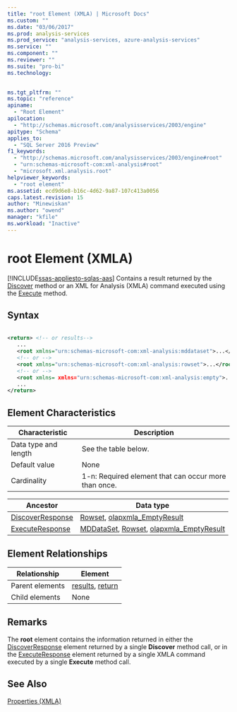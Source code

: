 ```yaml
---
title: "root Element (XMLA) | Microsoft Docs"
ms.custom: ""
ms.date: "03/06/2017"
ms.prod: analysis-services
ms.prod_service: "analysis-services, azure-analysis-services"
ms.service: ""
ms.component: ""
ms.reviewer: ""
ms.suite: "pro-bi"
ms.technology: 
  

ms.tgt_pltfrm: ""
ms.topic: "reference"
apiname: 
  - "Root Element"
apilocation: 
  - "http://schemas.microsoft.com/analysisservices/2003/engine"
apitype: "Schema"
applies_to: 
  - "SQL Server 2016 Preview"
f1_keywords: 
  - "http://schemas.microsoft.com/analysisservices/2003/engine#root"
  - "urn:schemas-microsoft-com:xml-analysis#root"
  - "microsoft.xml.analysis.root"
helpviewer_keywords: 
  - "root element"
ms.assetid: ecd9d6e8-b16c-4d62-9a87-107c413a0056
caps.latest.revision: 15
author: "Minewiskan"
ms.author: "owend"
manager: "kfile"
ms.workload: "Inactive"
---
```

# root Element (XMLA)
[!INCLUDE[ssas-appliesto-sqlas-aas](../../../includes/ssas-appliesto-sqlas-aas.md)]
  Contains a result returned by the [Discover](../../../analysis-services/xmla/xml-elements-methods-discover.md) method or an XML for Analysis (XMLA) command executed using the [Execute](../../../analysis-services/xmla/xml-elements-methods-execute.md) method.  
  
## Syntax  
  
```xml  
  
<return> <!-- or results-->  
   ...  
   <root xmlns="urn:schemas-microsoft-com:xml-analysis:mddataset">...</root> <!-- for Execute method only -->  
   <!-- or -->  
   <root xmlns="urn:schemas-microsoft-com:xml-analysis:rowset">...</root>  
   <!-- or -->  
   <root xmlns= xmlns="urn:schemas-microsoft-com:xml-analysis:empty">...</root>  
   ...  
</return>  
```  
  
## Element Characteristics  
  
|Characteristic|Description|  
|--------------------|-----------------|  
|Data type and length|See the table below.|  
|Default value|None|  
|Cardinality|1-n: Required element that can occur more than once.|  
  
|Ancestor|Data type|  
|--------------|---------------|  
|[DiscoverResponse](../../../analysis-services/xmla/xml-elements-objects-discoverresponse.md)|[Rowset](../../../analysis-services/xmla/xml-data-types/rowset-data-type-xmla.md), [olapxmla_EmptyResult](../../../analysis-services/xmla/xml-data-types/emptyresult-data-type-xmla.md)|  
|[ExecuteResponse](../../../analysis-services/xmla/xml-elements-objects-executeresponse.md)|[MDDataSet](../../../analysis-services/xmla/xml-data-types/mddataset-data-type-xmla.md), [Rowset](../../../analysis-services/xmla/xml-data-types/rowset-data-type-xmla.md), [olapxmla_EmptyResult](../../../analysis-services/xmla/xml-data-types/emptyresult-data-type-xmla.md)|  
  
## Element Relationships  
  
|Relationship|Element|  
|------------------|-------------|  
|Parent elements|[results](../../../analysis-services/xmla/xml-elements-properties/results-element-xmla.md), [return](../../../analysis-services/xmla/xml-elements-properties/return-element-xmla.md)|  
|Child elements|None|  
  
## Remarks  
 The **root** element contains the information returned in either the [DiscoverResponse](../../../analysis-services/xmla/xml-elements-objects-discoverresponse.md) element returned by a single **Discover** method call, or in the [ExecuteResponse](../../../analysis-services/xmla/xml-elements-objects-executeresponse.md) element returned by a single XMLA command executed by a single **Execute** method call.  
  
## See Also  
 [Properties &#40;XMLA&#41;](../../../analysis-services/xmla/xml-elements-properties/xml-elements-properties.md)  
  
  
